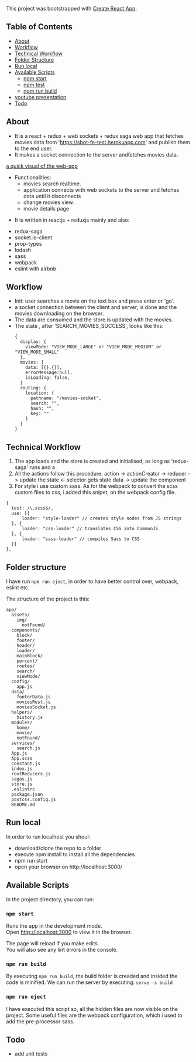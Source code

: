This project was bootstrapped with [Create React App](https://github.com/facebookincubator/create-react-app).


## Table of Contents
- [About](#about)
- [Workflow](#workflow)
- [Technical Workflow](#technical-workflow)
- [Folder Structure](#folder-structure)
- [Run local](#run-local)
- [Available Scripts](#available-scripts)
  - [npm start](#npm-start)
  - [npm test](#npm-test)
  - [npm run build](#npm-run-build)
- [youtube presentation](#youtube-presentation)
- [Todo](#todo)


## About
* It is a react + redux + web sockets + redux saga web app that fetches movies data from 'https://sbot-fe-test.herokuapp.com' and publish them to the end user. 
* It makes a socket connection to the server andfetches movies data.

[a quick visual of the web-app](readme_imgs/movies-socket.gif)


- Functionalities:
  - movies search realtime.
  - application connects with web sockets to the server and fetches data until it disconnects
  - change movies view.
  - movie details page

* It is written in reactjs + reduxjs mainly and also:
- redux-saga
- socket.io-client
- prop-types
- lodash
- sass
- webpack
- eslint with airbnb

## Workflow

* Init: user searches a movie on the text box and press enter or 'go'.
* a socket connection between the client and server, is done and the movies downloading on the browser.
* The data are consumed and the store is updated with the movies.
* The state , after 'SEARCH_MOVIES_SUCCESS', looks like this:
  ```
  {
    display: {
      viewMode: "VIEW_MODE_LARGE" or "VIEW_MODE_MEDIUM" or "VIEW_MODE_SMALL"
    },
    movies: {
      data: [{},{}],
      errorMessage:null,
      isLoading: false,
    }
    routing: {
      location: {
        pathname: "/movies-socket",
        search: "",
        hash: "",
        key: ""
      }
    }
  }
  ```


## Technical Workflow
1. The app loads and the store is created and initialised, as long as 'redux-saga' runs and a .
2. All the actions follow this procedure:
 action -> actionCreator -> reducer -> update the state <- selector gets state data -> update the component
2. For style i use custom sass. As for the webpack to convert the scss custom files to css, i added this snipet, on the webpack config file.
  ```
  {
    test: /\.scss$/,
    use: [{
        loader: "style-loader" // creates style nodes from JS strings
    }, {
        loader: "css-loader" // translates CSS into CommonJS
    }, {
        loader: "sass-loader" // compiles Sass to CSS
    }]
  },
  ```

## Folder structure

I have run `npm run eject`, in order to have better control over, 
webpack, eslint etc.

The structure of the project is this:
```
app/
  assets/
    img/
      notFound/
  components/
    block/
    footer/
    header/
    loader/
    mainBlock/
    percent/
    routes/
    search/
    viewMode/
  config/
    app.js
  data/
    footerData.js
    moviesRest.js
    moviesSocket.js
  helpers/
    history.js
  modules/
    home/
    movie/
    notFound/
  services/
    search.js
  App.js
  App.scss
  constant.js
  index.js
  rootReducers.js
  sagas.js
  store.js
  .eslintrc
  package.json
  postcss.config.js
  README.md
```

## Run local

In order to run localhost you shoul:

* download/clone the repo to a folder
* execute npm install to install all the dependencies
* npm run start
* open your browser on http://localhost:3000/

## Available Scripts

In the project directory, you can run:

### `npm start`

Runs the app in the development mode.<br>
Open [http://localhost:3000](http://localhost:3000) to view it in the browser.

The page will reload if you make edits.<br>
You will also see any lint errors in the console.


### `npm run build`

By executing `npm run build`, the build folder is creaded and insided the code 
is minified.
We can run the server by executing: `serve -s build`


### `npm run eject`

I have executed this script so, all the hidden files are now visible on the project.
Some useful files are the webpack configuration, which i used to add the 
pre-processor sass.

## Todo

* add unit tests
